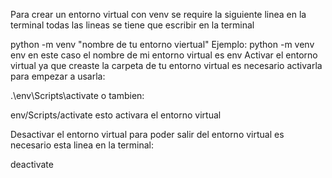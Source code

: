 Para crear un entorno virtual con venv se require la siguiente linea en la terminal
todas las lineas se tiene que escribir en la terminal

python -m venv "nombre de tu entorno viertual"
Ejemplo:
python -m venv env en este caso el nombre de mi entorno virtual es env
Activar el entorno virtual
ya que creaste la carpeta de tu entorno virtual es necesario activarla para empezar a usarla:

.\env\Scripts\activate
o tambien:

env/Scripts/activate
esto activara el entorno virtual

Desactivar el entorno virtual
para poder salir del entorno virtual es necesario esta linea en la terminal:

deactivate
